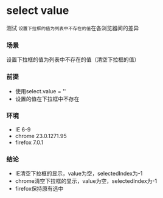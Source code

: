 select value
=========
测试 `设置下拉框的值为列表中不存在的值`在各浏览器间的差异
### 场景
设置下拉框的值为列表中不存在的值（清空下拉框的值）
### 前提
* 使用select.value = ''
* 设置的值在下拉框中不存在
### 环境
* IE 6-9
* chrome 23.0.1271.95
* firefox 7.0.1
### 结论
* IE清空下拉框的显示，value为空，selectedIndex为-1
* chrome清空下拉框的显示，value为空，selectedIndex为-1
* firefox保持原有选中
